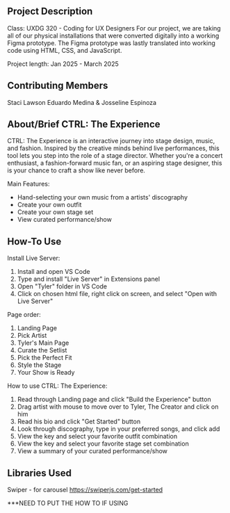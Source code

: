 ## Project Description
Class: UXDG 320 - Coding for UX Designers
For our project, we are taking all of our physical installations that were converted digitally into a working Figma prototype. The Figma prototype was lastly translated into working code using HTML, CSS, and JavaScript.

Project length: Jan 2025 - March 2025

## Contributing Members
Staci Lawson
Eduardo Medina &
Josseline Espinoza

## About/Brief CTRL: The Experience
CTRL: The Experience is an interactive journey into stage design, music, and fashion. Inspired by the creative minds behind live performances, this tool lets you step into the role of a stage director. Whether you're a concert enthusiast, a fashion-forward music fan, or an aspiring stage designer, this is your chance to craft a show like never before.

Main Features:
- Hand-selecting your own music from a artists' discography
- Create your own outfit
- Create your own stage set
- View curated performance/show

## How-To Use
Install Live Server:
1. Install and open VS Code
2. Type and install "Live Server" in Extensions panel
3. Open "Tyler" folder in VS Code
4. Click on chosen html file, right click on screen, and select "Open with Live Server"

Page order:
1. Landing Page
2. Pick Artist
3. Tyler's Main Page
4. Curate the Setlist
5. Pick the Perfect Fit
6. Style the Stage
7. Your Show is Ready

How to use CTRL: The Experience:
1. Read through Landing page and click "Build the Experience" button
2. Drag artist with mouse to move over to Tyler, The Creator and click on him
3. Read his bio and click "Get Started" button
4. Look through discography, type in your preferred songs, and click add
5. View the key and select your favorite outfit combination
6. View the key and select your favorite stage set combination
7. View a summary of your curated performance/show

## Libraries Used
Swiper - for carousel
https://swiperjs.com/get-started

***NEED TO PUT THE HOW TO IF USING